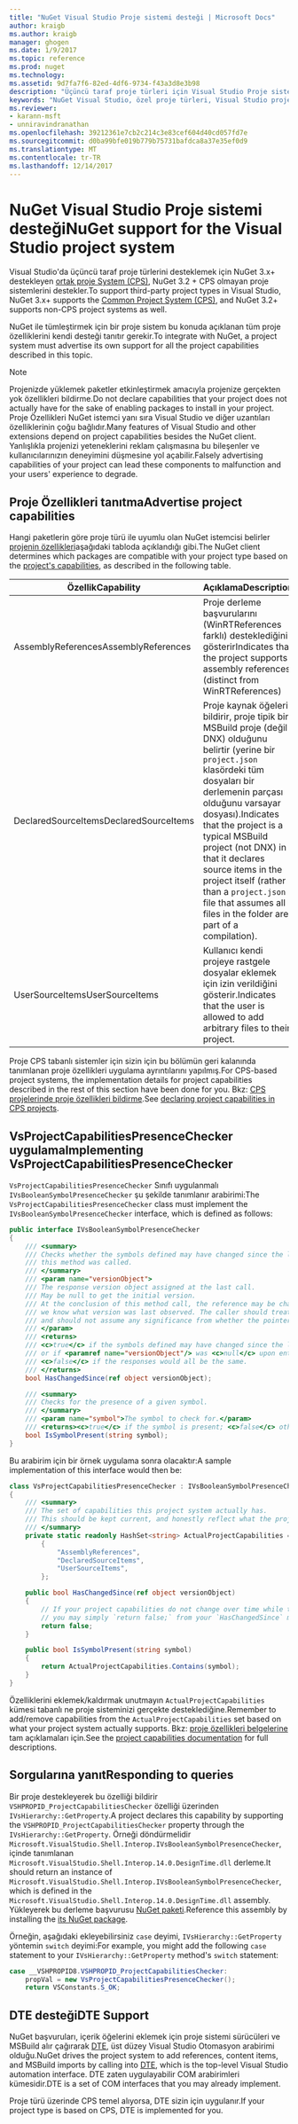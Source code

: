 ```yaml
---
title: "NuGet Visual Studio Proje sistemi desteği | Microsoft Docs"
author: kraigb
ms.author: kraigb
manager: ghogen
ms.date: 1/9/2017
ms.topic: reference
ms.prod: nuget
ms.technology: 
ms.assetid: 9d7fa7f6-82ed-4df6-9734-f43a3d8e3b98
description: "Üçüncü taraf proje türleri için Visual Studio Proje sistemine NuGet tümleştirilmesi."
keywords: "NuGet Visual Studio, özel proje türleri, Visual Studio projeleri"
ms.reviewer:
- karann-msft
- unniravindranathan
ms.openlocfilehash: 39212361e7cb2c214c3e83cef604d40cd057fd7e
ms.sourcegitcommit: d0ba99bfe019b779b75731bafdca8a37e35ef0d9
ms.translationtype: MT
ms.contentlocale: tr-TR
ms.lasthandoff: 12/14/2017
---
```

# <a name="nuget-support-for-the-visual-studio-project-system"></a><span data-ttu-id="fd6bf-104">NuGet Visual Studio Proje sistemi desteği</span><span class="sxs-lookup"><span data-stu-id="fd6bf-104">NuGet support for the Visual Studio project system</span></span>

<span data-ttu-id="fd6bf-105">Visual Studio'da üçüncü taraf proje türlerini desteklemek için NuGet 3.x+ destekleyen [ortak proje System (CPS)](https://github.com/Microsoft/VSProjectSystem/blob/master/doc/overview/intro.md), NuGet 3.2 + CPS olmayan proje sistemlerini destekler.</span><span class="sxs-lookup"><span data-stu-id="fd6bf-105">To support third-party project types in Visual Studio, NuGet 3.x+ supports the [Common Project System (CPS)](https://github.com/Microsoft/VSProjectSystem/blob/master/doc/overview/intro.md), and NuGet 3.2+ supports non-CPS project systems as well.</span></span>

<span data-ttu-id="fd6bf-106">NuGet ile tümleştirmek için bir proje sistem bu konuda açıklanan tüm proje özelliklerini kendi desteği tanıtır gerekir.</span><span class="sxs-lookup"><span data-stu-id="fd6bf-106">To integrate with NuGet, a project system must advertise its own support for all the project capabilities described in this topic.</span></span>


> [!NOTE]
> <span data-ttu-id="fd6bf-107">Projenizde yüklemek paketler etkinleştirmek amacıyla projenize gerçekten yok özellikleri bildirme.</span><span class="sxs-lookup"><span data-stu-id="fd6bf-107">Do not declare capabilities that your project does not actually have for the sake of enabling packages to install in your project.</span></span> <span data-ttu-id="fd6bf-108">Proje Özellikleri NuGet istemci yanı sıra Visual Studio ve diğer uzantıları özelliklerinin çoğu bağlıdır.</span><span class="sxs-lookup"><span data-stu-id="fd6bf-108">Many features of Visual Studio and other extensions depend on project capabilities besides the NuGet client.</span></span> <span data-ttu-id="fd6bf-109">Yanlışlıkla projenizi yeteneklerini reklam çalışmasına bu bileşenler ve kullanıcılarınızın deneyimini düşmesine yol açabilir.</span><span class="sxs-lookup"><span data-stu-id="fd6bf-109">Falsely advertising capabilities of your project can lead these components to malfunction and your users' experience to degrade.</span></span>

## <a name="advertise-project-capabilities"></a><span data-ttu-id="fd6bf-110">Proje Özellikleri tanıtma</span><span class="sxs-lookup"><span data-stu-id="fd6bf-110">Advertise project capabilities</span></span>

<span data-ttu-id="fd6bf-111">Hangi paketlerin göre proje türü ile uyumlu olan NuGet istemcisi belirler [projenin özellikleri](https://github.com/Microsoft/VSProjectSystem/blob/master/doc/overview/about_project_capabilities.md)aşağıdaki tabloda açıklandığı gibi.</span><span class="sxs-lookup"><span data-stu-id="fd6bf-111">The NuGet client determines which packages are compatible with your project type based on the [project's capabilities](https://github.com/Microsoft/VSProjectSystem/blob/master/doc/overview/about_project_capabilities.md), as described in the following table.</span></span>


|<span data-ttu-id="fd6bf-112">Özellik</span><span class="sxs-lookup"><span data-stu-id="fd6bf-112">Capability</span></span>|<span data-ttu-id="fd6bf-113">Açıklama</span><span class="sxs-lookup"><span data-stu-id="fd6bf-113">Description</span></span>|
|----------------|-----------|
|<span data-ttu-id="fd6bf-114">AssemblyReferences</span><span class="sxs-lookup"><span data-stu-id="fd6bf-114">AssemblyReferences</span></span>|<span data-ttu-id="fd6bf-115">Proje derleme başvurularını (WinRTReferences farklı) desteklediğini gösterir</span><span class="sxs-lookup"><span data-stu-id="fd6bf-115">Indicates that the project supports assembly references (distinct from WinRTReferences)</span></span>|
|<span data-ttu-id="fd6bf-116">DeclaredSourceItems</span><span class="sxs-lookup"><span data-stu-id="fd6bf-116">DeclaredSourceItems</span></span>|<span data-ttu-id="fd6bf-117">Proje kaynak öğeleri bildirir, proje tipik bir MSBuild proje (değil DNX) olduğunu belirtir (yerine bir `project.json` klasördeki tüm dosyaları bir derlemenin parçası olduğunu varsayar dosyası).</span><span class="sxs-lookup"><span data-stu-id="fd6bf-117">Indicates that the project is a typical MSBuild project (not DNX) in that it declares source items in the project itself (rather than a `project.json` file that assumes all files in the folder are part of a compilation).</span></span>|
|<span data-ttu-id="fd6bf-118">UserSourceItems</span><span class="sxs-lookup"><span data-stu-id="fd6bf-118">UserSourceItems</span></span>|<span data-ttu-id="fd6bf-119">Kullanıcı kendi projeye rastgele dosyalar eklemek için izin verildiğini gösterir.</span><span class="sxs-lookup"><span data-stu-id="fd6bf-119">Indicates that the user is allowed to add arbitrary files to their project.</span></span>|

<span data-ttu-id="fd6bf-120">Proje CPS tabanlı sistemler için sizin için bu bölümün geri kalanında tanımlanan proje özellikleri uygulama ayrıntılarını yapılmış.</span><span class="sxs-lookup"><span data-stu-id="fd6bf-120">For CPS-based project systems, the implementation details for project capabilities described in the rest of this section have been done for you.</span></span> <span data-ttu-id="fd6bf-121">Bkz: [CPS projelerinde proje özellikleri bildirme](https://github.com/Microsoft/VSProjectSystem/blob/master/doc/overview/about_project_capabilities.md#how-to-declare-project-capabilities-in-your-project).</span><span class="sxs-lookup"><span data-stu-id="fd6bf-121">See [declaring project capabilities in CPS projects](https://github.com/Microsoft/VSProjectSystem/blob/master/doc/overview/about_project_capabilities.md#how-to-declare-project-capabilities-in-your-project).</span></span>

## <a name="implementing-vsprojectcapabilitiespresencechecker"></a><span data-ttu-id="fd6bf-122">VsProjectCapabilitiesPresenceChecker uygulama</span><span class="sxs-lookup"><span data-stu-id="fd6bf-122">Implementing VsProjectCapabilitiesPresenceChecker</span></span>

<span data-ttu-id="fd6bf-123">`VsProjectCapabilitiesPresenceChecker` Sınıfı uygulanmalı `IVsBooleanSymbolPresenceChecker` şu şekilde tanımlanır arabirimi:</span><span class="sxs-lookup"><span data-stu-id="fd6bf-123">The `VsProjectCapabilitiesPresenceChecker` class must implement the `IVsBooleanSymbolPresenceChecker` interface, which is defined as follows:</span></span>

```cs
public interface IVsBooleanSymbolPresenceChecker
{
    /// <summary>
    /// Checks whether the symbols defined may have changed since the last time
    /// this method was called.
    /// </summary>
    /// <param name="versionObject">
    /// The response version object assigned at the last call.
    /// May be null to get the initial version.
    /// At the conclusion of this method call, the reference may be changed so that on a subsequent call
    /// we know what version was last observed. The caller should treat this value as an opaque object,
    /// and should not assume any significance from whether the pointer changed or not.
    /// </param>
    /// <returns>
    /// <c>true</c> if the symbols defined may have changed since the last call to this method
    /// or if <paramref name="versionObject"/> was <c>null</c> upon entering this method.
    /// <c>false</c> if the responses would all be the same.
    /// </returns>
    bool HasChangedSince(ref object versionObject);

    /// <summary>
    /// Checks for the presence of a given symbol.
    /// </summary>
    /// <param name="symbol">The symbol to check for.</param>
    /// <returns><c>true</c> if the symbol is present; <c>false</c> otherwise.</returns>
    bool IsSymbolPresent(string symbol);
}
```


<span data-ttu-id="fd6bf-124">Bu arabirim için bir örnek uygulama sonra olacaktır:</span><span class="sxs-lookup"><span data-stu-id="fd6bf-124">A sample implementation of this interface would then be:</span></span>
    
```cs
class VsProjectCapabilitiesPresenceChecker : IVsBooleanSymbolPresenceChecker
{
    /// <summary>
    /// The set of capabilities this project system actually has.
    /// This should be kept current, and honestly reflect what the project can do.
    /// </summary>
    private static readonly HashSet<string> ActualProjectCapabilities = new HashSet<string>(StringComparer.OrdinalIgnoreCase)
        {
            "AssemblyReferences",
            "DeclaredSourceItems",
            "UserSourceItems",
        };

    public bool HasChangedSince(ref object versionObject)
    {
        // If your project capabilities do not change over time while the project is open,
        // you may simply `return false;` from your `HasChangedSince` method.
        return false;
    }

    public bool IsSymbolPresent(string symbol)
    {
        return ActualProjectCapabilities.Contains(symbol);
    }
}
```

<span data-ttu-id="fd6bf-125">Özelliklerini eklemek/kaldırmak unutmayın `ActualProjectCapabilities` kümesi tabanlı ne proje sisteminizi gerçekte desteklediğine.</span><span class="sxs-lookup"><span data-stu-id="fd6bf-125">Remember to add/remove capabilities from the `ActualProjectCapabilities` set based on what your project system actually supports.</span></span> <span data-ttu-id="fd6bf-126">Bkz: [proje özellikleri belgelerine](https://github.com/Microsoft/VSProjectSystem/blob/master/doc/overview/project_capabilities.md) tam açıklamaları için.</span><span class="sxs-lookup"><span data-stu-id="fd6bf-126">See the [project capabilities documentation](https://github.com/Microsoft/VSProjectSystem/blob/master/doc/overview/project_capabilities.md) for full descriptions.</span></span>

## <a name="responding-to-queries"></a><span data-ttu-id="fd6bf-127">Sorgularına yanıt</span><span class="sxs-lookup"><span data-stu-id="fd6bf-127">Responding to queries</span></span>

<span data-ttu-id="fd6bf-128">Bir proje destekleyerek bu özelliği bildirir `VSHPROPID_ProjectCapabilitiesChecker` özelliği üzerinden `IVsHierarchy::GetProperty`.</span><span class="sxs-lookup"><span data-stu-id="fd6bf-128">A project declares this capability by supporting the  `VSHPROPID_ProjectCapabilitiesChecker` property through the `IVsHierarchy::GetProperty`.</span></span> <span data-ttu-id="fd6bf-129">Örneği döndürmelidir `Microsoft.VisualStudio.Shell.Interop.IVsBooleanSymbolPresenceChecker`, içinde tanımlanan `Microsoft.VisualStudio.Shell.Interop.14.0.DesignTime.dll` derleme.</span><span class="sxs-lookup"><span data-stu-id="fd6bf-129">It should return an instance of `Microsoft.VisualStudio.Shell.Interop.IVsBooleanSymbolPresenceChecker`, which is defined in the `Microsoft.VisualStudio.Shell.Interop.14.0.DesignTime.dll` assembly.</span></span> <span data-ttu-id="fd6bf-130">Yükleyerek bu derleme başvurusu [NuGet paketi](https://www.nuget.org/packages/Microsoft.VisualStudio.Shell.Interop.14.0.DesignTime).</span><span class="sxs-lookup"><span data-stu-id="fd6bf-130">Reference this assembly by installing the [its NuGet package](https://www.nuget.org/packages/Microsoft.VisualStudio.Shell.Interop.14.0.DesignTime).</span></span>

<span data-ttu-id="fd6bf-131">Örneğin, aşağıdaki ekleyebilirsiniz `case` deyimi, `IVsHierarchy::GetProperty` yöntemin `switch` deyimi:</span><span class="sxs-lookup"><span data-stu-id="fd6bf-131">For example, you might add the following `case` statement to your `IVsHierarchy::GetProperty` method's `switch` statement:</span></span>

```cs
case __VSHPROPID8.VSHPROPID_ProjectCapabilitiesChecker:
    propVal = new VsProjectCapabilitiesPresenceChecker();
    return VSConstants.S_OK;
```


## <a name="dte-support"></a><span data-ttu-id="fd6bf-132">DTE desteği</span><span class="sxs-lookup"><span data-stu-id="fd6bf-132">DTE Support</span></span>

<span data-ttu-id="fd6bf-133">NuGet başvuruları, içerik öğelerini eklemek için proje sistemi sürücüleri ve MSBuild alır çağırarak [DTE](https://msdn.microsoft.com/library/mt452175.aspx), üst düzey Visual Studio Otomasyon arabirimi olduğu.</span><span class="sxs-lookup"><span data-stu-id="fd6bf-133">NuGet drives the project system to add references, content items, and MSBuild imports by calling into [DTE](https://msdn.microsoft.com/library/mt452175.aspx), which is the top-level Visual Studio automation interface.</span></span> <span data-ttu-id="fd6bf-134">DTE zaten uygulayabilir COM arabirimleri kümesidir.</span><span class="sxs-lookup"><span data-stu-id="fd6bf-134">DTE is a set of COM interfaces that you may already implement.</span></span>

<span data-ttu-id="fd6bf-135">Proje türü üzerinde CPS temel alıyorsa, DTE sizin için uygulanır.</span><span class="sxs-lookup"><span data-stu-id="fd6bf-135">If your project type is based on CPS, DTE is implemented for you.</span></span>
